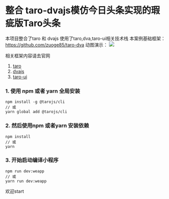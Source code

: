# 整合 taro-dvajs模仿今日头条实现的瑕疵版Taro头条

本项目整合了taro 和 dvajs
使用了taro,dva,taro-ui相关技术栈
本案例基础框架：https://github.com/zuoge85/taro-dva
动图演示：
![](https://github.com/LuoShengMen/Taro-toutiao/blob/master/src/asset/Nov-21-2018%2019-40-25.gif)

相关框架内容请去官网

1. [taro](https://github.com/NervJS/taro)
2. [dvajs](https://github.com/dvajs/dva)
3. [taro-ui](https://taro-ui.aotu.io/#/)


### 1. 使用 npm 或者 yarn 全局安装

```
npm install -g @tarojs/cli
// 或
yarn global add @tarojs/cli
```

### 2. 然后使用npm 或者yarn 安装依赖

```
npm install
// 或
yarn
```

### 3. 开始启动编译小程序

```
npm run dev:weapp
// 或
yarn run dev:weapp
```


欢迎start

